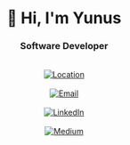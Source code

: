 <div align="center">

  <h1>👋 Hi, I'm Yunus</h1>
  <h3>Software Developer</h3>
  
  <br/>

  <a href="https://www.google.com/maps/place/Istanbul" target="_blank">
    <img src="https://img.shields.io/badge/Location-Istanbul,%20Türkiye-14C6FF?style=for-the-badge&logo=google-maps&logoColor=white" alt="Location"/>
  </a>
  <br/><br/>
  <a href="mailto:info.yunus.akin@gmail.com">
    <img src="https://img.shields.io/badge/Email-info.yunus.akin@gmail.com-EA4335?style=for-the-badge&logo=gmail&logoColor=white" alt="Email"/>
  </a>
  <br/><br/>
  <a href="https://linkedin.com/in/yunusakinn" target="_blank">
    <img src="https://img.shields.io/badge/LinkedIn-Profile-0077B5?style=for-the-badge&logo=linkedin&logoColor=white" alt="LinkedIn"/>
  </a>
  <br/><br/>
  <a href="https://medium.com/@yunusakinn" target="_blank">
    <img src="https://img.shields.io/badge/Medium-Blog-000000?style=for-the-badge&logo=medium&logoColor=white" alt="Medium"/>
  </a>

</div>
